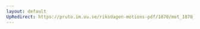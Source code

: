 ```yaml
---
layout: default
UpRedirect: https://pruto.im.uu.se/riksdagen-motions-pdf/1870/mot_1870__ak__10/mot_1870__ak__10-004.pdf
---
```

